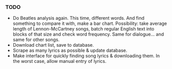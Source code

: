 ### TODO
* Do Beatles analysis again. This time, different words. And find something to compare it with, make a bar chart. Possibility: take average length of Lennon-McCartney songs, batch regular English text into blocks of that size and check word frequency. Same for dialogue... and same for other songs.
* Download chart list, save to database.
* Scrape as many lyrics as possible & update database.
* Make interface for quickly finding song lyrics & downloading them. In the worst case, allow manual entry of lyrics.

